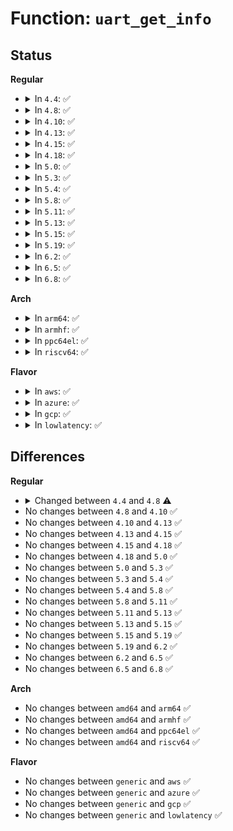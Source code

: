 # Function: <code>uart_get_info</code>

## Status
<b>Regular</b>
<ul>
<li>
<details>
<summary>In <code>4.4</code>: ✅</summary>

```c
void uart_get_info(struct tty_port *port, struct serial_struct *retinfo);
```

**Collision:** Unique Static

**Inline:** No

**Transformation:** False

**Instances:**

```
In drivers/tty/serial/serial_core.c (ffffffff81500460)
Location: drivers/tty/serial/serial_core.c:708
Inline: False
Direct callers:
  - drivers/tty/serial/serial_core.c:uart_get_attr_iomem_reg_shift
  - drivers/tty/serial/serial_core.c:uart_get_attr_iomem_base
  - drivers/tty/serial/serial_core.c:uart_get_attr_io_type
  - drivers/tty/serial/serial_core.c:uart_get_attr_custom_divisor
  - drivers/tty/serial/serial_core.c:uart_get_attr_closing_wait
  - drivers/tty/serial/serial_core.c:uart_get_attr_close_delay
  - drivers/tty/serial/serial_core.c:uart_get_attr_uartclk
  - drivers/tty/serial/serial_core.c:uart_get_attr_xmit_fifo_size
  - drivers/tty/serial/serial_core.c:uart_get_attr_flags
  - drivers/tty/serial/serial_core.c:uart_get_attr_irq
  - drivers/tty/serial/serial_core.c:uart_get_attr_port
  - drivers/tty/serial/serial_core.c:uart_get_attr_line
  - drivers/tty/serial/serial_core.c:uart_get_attr_type
  - drivers/tty/serial/serial_core.c:uart_ioctl
```
**Symbols:**

```
ffffffff81500460-ffffffff8150057a: uart_get_info (STB_LOCAL)
```
</details>
</li>
<li>
<details>
<summary>In <code>4.8</code>: ✅</summary>

```c
int uart_get_info(struct tty_port *port, struct serial_struct *retinfo);
```

**Collision:** Unique Static

**Inline:** No

**Transformation:** False

**Instances:**

```
In drivers/tty/serial/serial_core.c (ffffffff81550ff0)
Location: drivers/tty/serial/serial_core.c:731
Inline: False
Direct callers:
  - drivers/tty/serial/serial_core.c:uart_get_attr_iomem_reg_shift
  - drivers/tty/serial/serial_core.c:uart_get_attr_iomem_base
  - drivers/tty/serial/serial_core.c:uart_get_attr_io_type
  - drivers/tty/serial/serial_core.c:uart_get_attr_custom_divisor
  - drivers/tty/serial/serial_core.c:uart_get_attr_closing_wait
  - drivers/tty/serial/serial_core.c:uart_get_attr_close_delay
  - drivers/tty/serial/serial_core.c:uart_get_attr_xmit_fifo_size
  - drivers/tty/serial/serial_core.c:uart_get_attr_flags
  - drivers/tty/serial/serial_core.c:uart_get_attr_irq
  - drivers/tty/serial/serial_core.c:uart_get_attr_port
  - drivers/tty/serial/serial_core.c:uart_get_attr_line
  - drivers/tty/serial/serial_core.c:uart_get_attr_type
  - drivers/tty/serial/serial_core.c:uart_get_attr_uartclk
  - drivers/tty/serial/serial_core.c:uart_ioctl
```
**Symbols:**

```
ffffffff81550ff0-ffffffff81551121: uart_get_info (STB_LOCAL)
```
</details>
</li>
<li>
<details>
<summary>In <code>4.10</code>: ✅</summary>

```c
int uart_get_info(struct tty_port *port, struct serial_struct *retinfo);
```

**Collision:** Unique Static

**Inline:** No

**Transformation:** False

**Instances:**

```
In drivers/tty/serial/serial_core.c (ffffffff8157d880)
Location: drivers/tty/serial/serial_core.c:723
Inline: False
Direct callers:
  - drivers/tty/serial/serial_core.c:uart_get_attr_iomem_reg_shift
  - drivers/tty/serial/serial_core.c:uart_get_attr_iomem_base
  - drivers/tty/serial/serial_core.c:uart_get_attr_io_type
  - drivers/tty/serial/serial_core.c:uart_get_attr_custom_divisor
  - drivers/tty/serial/serial_core.c:uart_get_attr_closing_wait
  - drivers/tty/serial/serial_core.c:uart_get_attr_close_delay
  - drivers/tty/serial/serial_core.c:uart_get_attr_xmit_fifo_size
  - drivers/tty/serial/serial_core.c:uart_get_attr_flags
  - drivers/tty/serial/serial_core.c:uart_get_attr_irq
  - drivers/tty/serial/serial_core.c:uart_get_attr_port
  - drivers/tty/serial/serial_core.c:uart_get_attr_line
  - drivers/tty/serial/serial_core.c:uart_get_attr_type
  - drivers/tty/serial/serial_core.c:uart_get_attr_uartclk
  - drivers/tty/serial/serial_core.c:uart_ioctl
```
**Symbols:**

```
ffffffff8157d880-ffffffff8157d9b1: uart_get_info (STB_LOCAL)
```
</details>
</li>
<li>
<details>
<summary>In <code>4.13</code>: ✅</summary>

```c
int uart_get_info(struct tty_port *port, struct serial_struct *retinfo);
```

**Collision:** Unique Static

**Inline:** No

**Transformation:** False

**Instances:**

```
In drivers/tty/serial/serial_core.c (ffffffff81591aa0)
Location: drivers/tty/serial/serial_core.c:724
Inline: False
Direct callers:
  - drivers/tty/serial/serial_core.c:uart_get_attr_iomem_reg_shift
  - drivers/tty/serial/serial_core.c:uart_get_attr_iomem_base
  - drivers/tty/serial/serial_core.c:uart_get_attr_io_type
  - drivers/tty/serial/serial_core.c:uart_get_attr_custom_divisor
  - drivers/tty/serial/serial_core.c:uart_get_attr_closing_wait
  - drivers/tty/serial/serial_core.c:uart_get_attr_close_delay
  - drivers/tty/serial/serial_core.c:uart_get_attr_xmit_fifo_size
  - drivers/tty/serial/serial_core.c:uart_get_attr_flags
  - drivers/tty/serial/serial_core.c:uart_get_attr_irq
  - drivers/tty/serial/serial_core.c:uart_get_attr_port
  - drivers/tty/serial/serial_core.c:uart_get_attr_line
  - drivers/tty/serial/serial_core.c:uart_get_attr_type
  - drivers/tty/serial/serial_core.c:uart_get_attr_uartclk
  - drivers/tty/serial/serial_core.c:uart_ioctl
```
**Symbols:**

```
ffffffff81591aa0-ffffffff81591bd1: uart_get_info (STB_LOCAL)
```
</details>
</li>
<li>
<details>
<summary>In <code>4.15</code>: ✅</summary>

```c
int uart_get_info(struct tty_port *port, struct serial_struct *retinfo);
```

**Collision:** Unique Static

**Inline:** No

**Transformation:** False

**Instances:**

```
In drivers/tty/serial/serial_core.c (ffffffff815f64d0)
Location: drivers/tty/serial/serial_core.c:732
Inline: False
Direct callers:
  - drivers/tty/serial/serial_core.c:uart_get_attr_iomem_reg_shift
  - drivers/tty/serial/serial_core.c:uart_get_attr_iomem_base
  - drivers/tty/serial/serial_core.c:uart_get_attr_io_type
  - drivers/tty/serial/serial_core.c:uart_get_attr_custom_divisor
  - drivers/tty/serial/serial_core.c:uart_get_attr_closing_wait
  - drivers/tty/serial/serial_core.c:uart_get_attr_close_delay
  - drivers/tty/serial/serial_core.c:uart_get_attr_xmit_fifo_size
  - drivers/tty/serial/serial_core.c:uart_get_attr_flags
  - drivers/tty/serial/serial_core.c:uart_get_attr_irq
  - drivers/tty/serial/serial_core.c:uart_get_attr_port
  - drivers/tty/serial/serial_core.c:uart_get_attr_line
  - drivers/tty/serial/serial_core.c:uart_get_attr_type
  - drivers/tty/serial/serial_core.c:uart_get_attr_uartclk
  - drivers/tty/serial/serial_core.c:uart_ioctl
```
**Symbols:**

```
ffffffff815f64d0-ffffffff815f6601: uart_get_info (STB_LOCAL)
```
</details>
</li>
<li>
<details>
<summary>In <code>4.18</code>: ✅</summary>

```c
int uart_get_info(struct tty_port *port, struct serial_struct *retinfo);
```

**Collision:** Unique Static

**Inline:** No

**Transformation:** False

**Instances:**

```
In drivers/tty/serial/serial_core.c (ffffffff8162f6a0)
Location: drivers/tty/serial/serial_core.c:739
Inline: False
Direct callers:
  - drivers/tty/serial/serial_core.c:uart_get_attr_iomem_reg_shift
  - drivers/tty/serial/serial_core.c:uart_get_attr_iomem_base
  - drivers/tty/serial/serial_core.c:uart_get_attr_io_type
  - drivers/tty/serial/serial_core.c:uart_get_attr_custom_divisor
  - drivers/tty/serial/serial_core.c:uart_get_attr_closing_wait
  - drivers/tty/serial/serial_core.c:uart_get_attr_close_delay
  - drivers/tty/serial/serial_core.c:uart_get_attr_xmit_fifo_size
  - drivers/tty/serial/serial_core.c:uart_get_attr_flags
  - drivers/tty/serial/serial_core.c:uart_get_attr_irq
  - drivers/tty/serial/serial_core.c:uart_get_attr_port
  - drivers/tty/serial/serial_core.c:uart_get_attr_line
  - drivers/tty/serial/serial_core.c:uart_get_attr_type
  - drivers/tty/serial/serial_core.c:uart_get_attr_uartclk
  - drivers/tty/serial/serial_core.c:uart_ioctl
```
**Symbols:**

```
ffffffff8162f6a0-ffffffff8162f7d1: uart_get_info (STB_LOCAL)
```
</details>
</li>
<li>
<details>
<summary>In <code>5.0</code>: ✅</summary>

```c
int uart_get_info(struct tty_port *port, struct serial_struct *retinfo);
```

**Collision:** Unique Static

**Inline:** No

**Transformation:** False

**Instances:**

```
In drivers/tty/serial/serial_core.c (ffffffff8164d820)
Location: drivers/tty/serial/serial_core.c:759
Inline: False
Direct callers:
  - drivers/tty/serial/serial_core.c:uart_get_attr_iomem_reg_shift
  - drivers/tty/serial/serial_core.c:uart_get_attr_iomem_base
  - drivers/tty/serial/serial_core.c:uart_get_attr_io_type
  - drivers/tty/serial/serial_core.c:uart_get_attr_custom_divisor
  - drivers/tty/serial/serial_core.c:uart_get_attr_closing_wait
  - drivers/tty/serial/serial_core.c:uart_get_attr_close_delay
  - drivers/tty/serial/serial_core.c:uart_get_attr_xmit_fifo_size
  - drivers/tty/serial/serial_core.c:uart_get_attr_flags
  - drivers/tty/serial/serial_core.c:uart_get_attr_irq
  - drivers/tty/serial/serial_core.c:uart_get_attr_port
  - drivers/tty/serial/serial_core.c:uart_get_attr_line
  - drivers/tty/serial/serial_core.c:uart_get_attr_type
  - drivers/tty/serial/serial_core.c:uart_get_attr_uartclk
  - drivers/tty/serial/serial_core.c:uart_get_info_user
```
**Symbols:**

```
ffffffff8164d820-ffffffff8164d96c: uart_get_info (STB_LOCAL)
```
</details>
</li>
<li>
<details>
<summary>In <code>5.3</code>: ✅</summary>

```c
int uart_get_info(struct tty_port *port, struct serial_struct *retinfo);
```

**Collision:** Unique Static

**Inline:** No

**Transformation:** False

**Instances:**

```
In drivers/tty/serial/serial_core.c (ffffffff81682370)
Location: drivers/tty/serial/serial_core.c:753
Inline: False
Direct callers:
  - drivers/tty/serial/serial_core.c:uart_get_attr_iomem_reg_shift
  - drivers/tty/serial/serial_core.c:uart_get_attr_iomem_base
  - drivers/tty/serial/serial_core.c:uart_get_attr_io_type
  - drivers/tty/serial/serial_core.c:uart_get_attr_custom_divisor
  - drivers/tty/serial/serial_core.c:uart_get_attr_closing_wait
  - drivers/tty/serial/serial_core.c:uart_get_attr_close_delay
  - drivers/tty/serial/serial_core.c:uart_get_attr_xmit_fifo_size
  - drivers/tty/serial/serial_core.c:uart_get_attr_flags
  - drivers/tty/serial/serial_core.c:uart_get_attr_irq
  - drivers/tty/serial/serial_core.c:uart_get_attr_port
  - drivers/tty/serial/serial_core.c:uart_get_attr_line
  - drivers/tty/serial/serial_core.c:uart_get_attr_type
  - drivers/tty/serial/serial_core.c:uart_get_attr_uartclk
  - drivers/tty/serial/serial_core.c:uart_get_info_user
```
**Symbols:**

```
ffffffff81682370-ffffffff816824c7: uart_get_info (STB_LOCAL)
```
</details>
</li>
<li>
<details>
<summary>In <code>5.4</code>: ✅</summary>

```c
int uart_get_info(struct tty_port *port, struct serial_struct *retinfo);
```

**Collision:** Unique Static

**Inline:** No

**Transformation:** False

**Instances:**

```
In drivers/tty/serial/serial_core.c (ffffffff816a4a00)
Location: drivers/tty/serial/serial_core.c:754
Inline: False
Direct callers:
  - drivers/tty/serial/serial_core.c:uart_get_attr_iomem_reg_shift
  - drivers/tty/serial/serial_core.c:uart_get_attr_iomem_base
  - drivers/tty/serial/serial_core.c:uart_get_attr_io_type
  - drivers/tty/serial/serial_core.c:uart_get_attr_custom_divisor
  - drivers/tty/serial/serial_core.c:uart_get_attr_closing_wait
  - drivers/tty/serial/serial_core.c:uart_get_attr_close_delay
  - drivers/tty/serial/serial_core.c:uart_get_attr_xmit_fifo_size
  - drivers/tty/serial/serial_core.c:uart_get_attr_flags
  - drivers/tty/serial/serial_core.c:uart_get_attr_irq
  - drivers/tty/serial/serial_core.c:uart_get_attr_port
  - drivers/tty/serial/serial_core.c:uart_get_attr_line
  - drivers/tty/serial/serial_core.c:uart_get_attr_type
  - drivers/tty/serial/serial_core.c:uart_get_attr_uartclk
  - drivers/tty/serial/serial_core.c:uart_get_info_user
```
**Symbols:**

```
ffffffff816a4a00-ffffffff816a4b57: uart_get_info (STB_LOCAL)
```
</details>
</li>
<li>
<details>
<summary>In <code>5.8</code>: ✅</summary>

```c
int uart_get_info(struct tty_port *port, struct serial_struct *retinfo);
```

**Collision:** Unique Static

**Inline:** No

**Transformation:** False

**Instances:**

```
In drivers/tty/serial/serial_core.c (ffffffff81757030)
Location: drivers/tty/serial/serial_core.c:755
Inline: False
Direct callers:
  - drivers/tty/serial/serial_core.c:iomem_reg_shift_show
  - drivers/tty/serial/serial_core.c:iomem_base_show
  - drivers/tty/serial/serial_core.c:io_type_show
  - drivers/tty/serial/serial_core.c:custom_divisor_show
  - drivers/tty/serial/serial_core.c:closing_wait_show
  - drivers/tty/serial/serial_core.c:close_delay_show
  - drivers/tty/serial/serial_core.c:xmit_fifo_size_show
  - drivers/tty/serial/serial_core.c:flags_show
  - drivers/tty/serial/serial_core.c:irq_show
  - drivers/tty/serial/serial_core.c:port_show
  - drivers/tty/serial/serial_core.c:line_show
  - drivers/tty/serial/serial_core.c:type_show
  - drivers/tty/serial/serial_core.c:uartclk_show
  - drivers/tty/serial/serial_core.c:uart_get_info_user
```
**Symbols:**

```
ffffffff81757030-ffffffff81757187: uart_get_info (STB_LOCAL)
```
</details>
</li>
<li>
<details>
<summary>In <code>5.11</code>: ✅</summary>

```c
int uart_get_info(struct tty_port *port, struct serial_struct *retinfo);
```

**Collision:** Unique Static

**Inline:** No

**Transformation:** False

**Instances:**

```
In drivers/tty/serial/serial_core.c (ffffffff817721b0)
Location: drivers/tty/serial/serial_core.c:756
Inline: False
Direct callers:
  - drivers/tty/serial/serial_core.c:iomem_reg_shift_show
  - drivers/tty/serial/serial_core.c:iomem_base_show
  - drivers/tty/serial/serial_core.c:io_type_show
  - drivers/tty/serial/serial_core.c:custom_divisor_show
  - drivers/tty/serial/serial_core.c:closing_wait_show
  - drivers/tty/serial/serial_core.c:close_delay_show
  - drivers/tty/serial/serial_core.c:xmit_fifo_size_show
  - drivers/tty/serial/serial_core.c:flags_show
  - drivers/tty/serial/serial_core.c:irq_show
  - drivers/tty/serial/serial_core.c:port_show
  - drivers/tty/serial/serial_core.c:line_show
  - drivers/tty/serial/serial_core.c:type_show
  - drivers/tty/serial/serial_core.c:uartclk_show
  - drivers/tty/serial/serial_core.c:uart_get_info_user
```
**Symbols:**

```
ffffffff817721b0-ffffffff81772307: uart_get_info (STB_LOCAL)
```
</details>
</li>
<li>
<details>
<summary>In <code>5.13</code>: ✅</summary>

```c
int uart_get_info(struct tty_port *port, struct serial_struct *retinfo);
```

**Collision:** Unique Static

**Inline:** No

**Transformation:** False

**Instances:**

```
In drivers/tty/serial/serial_core.c (ffffffff81755c70)
Location: drivers/tty/serial/serial_core.c:756
Inline: False
Direct callers:
  - drivers/tty/serial/serial_core.c:iomem_reg_shift_show
  - drivers/tty/serial/serial_core.c:iomem_base_show
  - drivers/tty/serial/serial_core.c:io_type_show
  - drivers/tty/serial/serial_core.c:custom_divisor_show
  - drivers/tty/serial/serial_core.c:closing_wait_show
  - drivers/tty/serial/serial_core.c:close_delay_show
  - drivers/tty/serial/serial_core.c:xmit_fifo_size_show
  - drivers/tty/serial/serial_core.c:flags_show
  - drivers/tty/serial/serial_core.c:irq_show
  - drivers/tty/serial/serial_core.c:port_show
  - drivers/tty/serial/serial_core.c:line_show
  - drivers/tty/serial/serial_core.c:type_show
  - drivers/tty/serial/serial_core.c:uartclk_show
  - drivers/tty/serial/serial_core.c:uart_get_info_user
```
**Symbols:**

```
ffffffff81755c70-ffffffff81755d9f: uart_get_info (STB_LOCAL)
```
</details>
</li>
<li>
<details>
<summary>In <code>5.15</code>: ✅</summary>

```c
int uart_get_info(struct tty_port *port, struct serial_struct *retinfo);
```

**Collision:** Unique Static

**Inline:** No

**Transformation:** False

**Instances:**

```
In drivers/tty/serial/serial_core.c (ffffffff817d93a0)
Location: drivers/tty/serial/serial_core.c:739
Inline: False
Direct callers:
  - drivers/tty/serial/serial_core.c:iomem_reg_shift_show
  - drivers/tty/serial/serial_core.c:iomem_base_show
  - drivers/tty/serial/serial_core.c:io_type_show
  - drivers/tty/serial/serial_core.c:custom_divisor_show
  - drivers/tty/serial/serial_core.c:closing_wait_show
  - drivers/tty/serial/serial_core.c:close_delay_show
  - drivers/tty/serial/serial_core.c:xmit_fifo_size_show
  - drivers/tty/serial/serial_core.c:flags_show
  - drivers/tty/serial/serial_core.c:irq_show
  - drivers/tty/serial/serial_core.c:port_show
  - drivers/tty/serial/serial_core.c:line_show
  - drivers/tty/serial/serial_core.c:type_show
  - drivers/tty/serial/serial_core.c:uartclk_show
  - drivers/tty/serial/serial_core.c:uart_get_info_user
```
**Symbols:**

```
ffffffff817d93a0-ffffffff817d94cf: uart_get_info (STB_LOCAL)
```
</details>
</li>
<li>
<details>
<summary>In <code>5.19</code>: ✅</summary>

```c
int uart_get_info(struct tty_port *port, struct serial_struct *retinfo);
```

**Collision:** Unique Static

**Inline:** No

**Transformation:** False

**Instances:**

```
In drivers/tty/serial/serial_core.c (ffffffff81917950)
Location: drivers/tty/serial/serial_core.c:751
Inline: False
Direct callers:
  - drivers/tty/serial/serial_core.c:iomem_reg_shift_show
  - drivers/tty/serial/serial_core.c:iomem_base_show
  - drivers/tty/serial/serial_core.c:io_type_show
  - drivers/tty/serial/serial_core.c:custom_divisor_show
  - drivers/tty/serial/serial_core.c:closing_wait_show
  - drivers/tty/serial/serial_core.c:close_delay_show
  - drivers/tty/serial/serial_core.c:xmit_fifo_size_show
  - drivers/tty/serial/serial_core.c:flags_show
  - drivers/tty/serial/serial_core.c:irq_show
  - drivers/tty/serial/serial_core.c:port_show
  - drivers/tty/serial/serial_core.c:line_show
  - drivers/tty/serial/serial_core.c:type_show
  - drivers/tty/serial/serial_core.c:uartclk_show
  - drivers/tty/serial/serial_core.c:uart_get_info_user
```
**Symbols:**

```
ffffffff81917950-ffffffff81917a86: uart_get_info (STB_LOCAL)
```
</details>
</li>
<li>
<details>
<summary>In <code>6.2</code>: ✅</summary>

```c
int uart_get_info(struct tty_port *port, struct serial_struct *retinfo);
```

**Collision:** Unique Static

**Inline:** No

**Transformation:** False

**Instances:**

```
In drivers/tty/serial/serial_core.c (ffffffff81a73450)
Location: drivers/tty/serial/serial_core.c:757
Inline: False
Direct callers:
  - drivers/tty/serial/serial_core.c:iomem_reg_shift_show
  - drivers/tty/serial/serial_core.c:iomem_base_show
  - drivers/tty/serial/serial_core.c:io_type_show
  - drivers/tty/serial/serial_core.c:custom_divisor_show
  - drivers/tty/serial/serial_core.c:closing_wait_show
  - drivers/tty/serial/serial_core.c:close_delay_show
  - drivers/tty/serial/serial_core.c:xmit_fifo_size_show
  - drivers/tty/serial/serial_core.c:flags_show
  - drivers/tty/serial/serial_core.c:irq_show
  - drivers/tty/serial/serial_core.c:port_show
  - drivers/tty/serial/serial_core.c:line_show
  - drivers/tty/serial/serial_core.c:type_show
  - drivers/tty/serial/serial_core.c:uartclk_show
  - drivers/tty/serial/serial_core.c:uart_get_info_user
```
**Symbols:**

```
ffffffff81a73450-ffffffff81a73586: uart_get_info (STB_LOCAL)
```
</details>
</li>
<li>
<details>
<summary>In <code>6.5</code>: ✅</summary>

```c
int uart_get_info(struct tty_port *port, struct serial_struct *retinfo);
```

**Collision:** Unique Static

**Inline:** No

**Transformation:** False

**Instances:**

```
In drivers/tty/serial/serial_core.c (ffffffff81abdb90)
Location: drivers/tty/serial/serial_core.c:778
Inline: False
Direct callers:
  - drivers/tty/serial/serial_core.c:iomem_reg_shift_show
  - drivers/tty/serial/serial_core.c:iomem_base_show
  - drivers/tty/serial/serial_core.c:io_type_show
  - drivers/tty/serial/serial_core.c:custom_divisor_show
  - drivers/tty/serial/serial_core.c:closing_wait_show
  - drivers/tty/serial/serial_core.c:close_delay_show
  - drivers/tty/serial/serial_core.c:xmit_fifo_size_show
  - drivers/tty/serial/serial_core.c:flags_show
  - drivers/tty/serial/serial_core.c:irq_show
  - drivers/tty/serial/serial_core.c:port_show
  - drivers/tty/serial/serial_core.c:line_show
  - drivers/tty/serial/serial_core.c:type_show
  - drivers/tty/serial/serial_core.c:uartclk_show
  - drivers/tty/serial/serial_core.c:uart_get_info_user
```
**Symbols:**

```
ffffffff81abdb90-ffffffff81abdcc6: uart_get_info (STB_LOCAL)
```
</details>
</li>
<li>
<details>
<summary>In <code>6.8</code>: ✅</summary>

```c
int uart_get_info(struct tty_port *port, struct serial_struct *retinfo);
```

**Collision:** Unique Static

**Inline:** No

**Transformation:** False

**Instances:**

```
In drivers/tty/serial/serial_core.c (ffffffff81b109e0)
Location: drivers/tty/serial/serial_core.c:769
Inline: False
Direct callers:
  - drivers/tty/serial/serial_core.c:iomem_reg_shift_show
  - drivers/tty/serial/serial_core.c:iomem_base_show
  - drivers/tty/serial/serial_core.c:io_type_show
  - drivers/tty/serial/serial_core.c:custom_divisor_show
  - drivers/tty/serial/serial_core.c:closing_wait_show
  - drivers/tty/serial/serial_core.c:close_delay_show
  - drivers/tty/serial/serial_core.c:xmit_fifo_size_show
  - drivers/tty/serial/serial_core.c:flags_show
  - drivers/tty/serial/serial_core.c:irq_show
  - drivers/tty/serial/serial_core.c:port_show
  - drivers/tty/serial/serial_core.c:line_show
  - drivers/tty/serial/serial_core.c:type_show
  - drivers/tty/serial/serial_core.c:uartclk_show
  - drivers/tty/serial/serial_core.c:uart_get_info_user
```
**Symbols:**

```
ffffffff81b109e0-ffffffff81b10b25: uart_get_info (STB_LOCAL)
```
</details>
</li>
</ul>
<b>Arch</b>
<ul>
<li>
<details>
<summary>In <code>arm64</code>: ✅</summary>

```c
int uart_get_info(struct tty_port *port, struct serial_struct *retinfo);
```

**Collision:** Unique Static

**Inline:** No

**Transformation:** False

**Instances:**

```
In drivers/tty/serial/serial_core.c (ffff80001087ce60)
Location: drivers/tty/serial/serial_core.c:754
Inline: False
Direct callers:
  - drivers/tty/serial/serial_core.c:uart_get_attr_iomem_reg_shift
  - drivers/tty/serial/serial_core.c:uart_get_attr_iomem_base
  - drivers/tty/serial/serial_core.c:uart_get_attr_io_type
  - drivers/tty/serial/serial_core.c:uart_get_attr_custom_divisor
  - drivers/tty/serial/serial_core.c:uart_get_attr_closing_wait
  - drivers/tty/serial/serial_core.c:uart_get_attr_close_delay
  - drivers/tty/serial/serial_core.c:uart_get_attr_xmit_fifo_size
  - drivers/tty/serial/serial_core.c:uart_get_attr_flags
  - drivers/tty/serial/serial_core.c:uart_get_attr_irq
  - drivers/tty/serial/serial_core.c:uart_get_attr_port
  - drivers/tty/serial/serial_core.c:uart_get_attr_line
  - drivers/tty/serial/serial_core.c:uart_get_attr_type
  - drivers/tty/serial/serial_core.c:uart_get_attr_uartclk
  - drivers/tty/serial/serial_core.c:uart_get_info_user
```
**Symbols:**

```
ffff80001087ce60-ffff80001087cf84: uart_get_info (STB_LOCAL)
```
</details>
</li>
<li>
<details>
<summary>In <code>armhf</code>: ✅</summary>

```c
int uart_get_info(struct tty_port *port, struct serial_struct *retinfo);
```

**Collision:** Unique Static

**Inline:** No

**Transformation:** False

**Instances:**

```
In drivers/tty/serial/serial_core.c (c097e90c)
Location: drivers/tty/serial/serial_core.c:754
Inline: False
Direct callers:
  - drivers/tty/serial/serial_core.c:uart_get_attr_iomem_reg_shift
  - drivers/tty/serial/serial_core.c:uart_get_attr_iomem_base
  - drivers/tty/serial/serial_core.c:uart_get_attr_io_type
  - drivers/tty/serial/serial_core.c:uart_get_attr_custom_divisor
  - drivers/tty/serial/serial_core.c:uart_get_attr_closing_wait
  - drivers/tty/serial/serial_core.c:uart_get_attr_close_delay
  - drivers/tty/serial/serial_core.c:uart_get_attr_xmit_fifo_size
  - drivers/tty/serial/serial_core.c:uart_get_attr_flags
  - drivers/tty/serial/serial_core.c:uart_get_attr_irq
  - drivers/tty/serial/serial_core.c:uart_get_attr_port
  - drivers/tty/serial/serial_core.c:uart_get_attr_line
  - drivers/tty/serial/serial_core.c:uart_get_attr_type
  - drivers/tty/serial/serial_core.c:uart_get_attr_uartclk
  - drivers/tty/serial/serial_core.c:uart_get_info_user
```
**Symbols:**

```
c097e90c-c097ea0c: uart_get_info (STB_LOCAL)
```
</details>
</li>
<li>
<details>
<summary>In <code>ppc64el</code>: ✅</summary>

```c
int uart_get_info(struct tty_port *port, struct serial_struct *retinfo);
```

**Collision:** Unique Static

**Inline:** No

**Transformation:** False

**Instances:**

```
In drivers/tty/serial/serial_core.c (c000000000923980)
Location: drivers/tty/serial/serial_core.c:754
Inline: False
Direct callers:
  - drivers/tty/serial/serial_core.c:uart_get_attr_iomem_reg_shift
  - drivers/tty/serial/serial_core.c:uart_get_attr_iomem_base
  - drivers/tty/serial/serial_core.c:uart_get_attr_io_type
  - drivers/tty/serial/serial_core.c:uart_get_attr_custom_divisor
  - drivers/tty/serial/serial_core.c:uart_get_attr_closing_wait
  - drivers/tty/serial/serial_core.c:uart_get_attr_close_delay
  - drivers/tty/serial/serial_core.c:uart_get_attr_xmit_fifo_size
  - drivers/tty/serial/serial_core.c:uart_get_attr_flags
  - drivers/tty/serial/serial_core.c:uart_get_attr_irq
  - drivers/tty/serial/serial_core.c:uart_get_attr_port
  - drivers/tty/serial/serial_core.c:uart_get_attr_line
  - drivers/tty/serial/serial_core.c:uart_get_attr_type
  - drivers/tty/serial/serial_core.c:uart_get_attr_uartclk
  - drivers/tty/serial/serial_core.c:uart_get_info_user
```
**Symbols:**

```
c000000000923980-c000000000923aec: uart_get_info (STB_LOCAL)
```
</details>
</li>
<li>
<details>
<summary>In <code>riscv64</code>: ✅</summary>

```c
int uart_get_info(struct tty_port *port, struct serial_struct *retinfo);
```

**Collision:** Unique Static

**Inline:** No

**Transformation:** False

**Instances:**

```
In drivers/tty/serial/serial_core.c (ffffffe00054b9da)
Location: drivers/tty/serial/serial_core.c:754
Inline: False
Direct callers:
  - drivers/tty/serial/serial_core.c:uart_get_attr_iomem_reg_shift
  - drivers/tty/serial/serial_core.c:uart_get_attr_iomem_base
  - drivers/tty/serial/serial_core.c:uart_get_attr_io_type
  - drivers/tty/serial/serial_core.c:uart_get_attr_custom_divisor
  - drivers/tty/serial/serial_core.c:uart_get_attr_closing_wait
  - drivers/tty/serial/serial_core.c:uart_get_attr_close_delay
  - drivers/tty/serial/serial_core.c:uart_get_attr_xmit_fifo_size
  - drivers/tty/serial/serial_core.c:uart_get_attr_flags
  - drivers/tty/serial/serial_core.c:uart_get_attr_irq
  - drivers/tty/serial/serial_core.c:uart_get_attr_port
  - drivers/tty/serial/serial_core.c:uart_get_attr_line
  - drivers/tty/serial/serial_core.c:uart_get_attr_type
  - drivers/tty/serial/serial_core.c:uart_get_attr_uartclk
  - drivers/tty/serial/serial_core.c:uart_get_info_user
```
**Symbols:**

```
ffffffe00054b9da-ffffffe00054bad4: uart_get_info (STB_LOCAL)
```
</details>
</li>
</ul>
<b>Flavor</b>
<ul>
<li>
<details>
<summary>In <code>aws</code>: ✅</summary>

```c
int uart_get_info(struct tty_port *port, struct serial_struct *retinfo);
```

**Collision:** Unique Static

**Inline:** No

**Transformation:** False

**Instances:**

```
In drivers/tty/serial/serial_core.c (ffffffff8166a460)
Location: drivers/tty/serial/serial_core.c:754
Inline: False
Direct callers:
  - drivers/tty/serial/serial_core.c:uart_get_attr_iomem_reg_shift
  - drivers/tty/serial/serial_core.c:uart_get_attr_iomem_base
  - drivers/tty/serial/serial_core.c:uart_get_attr_io_type
  - drivers/tty/serial/serial_core.c:uart_get_attr_custom_divisor
  - drivers/tty/serial/serial_core.c:uart_get_attr_closing_wait
  - drivers/tty/serial/serial_core.c:uart_get_attr_close_delay
  - drivers/tty/serial/serial_core.c:uart_get_attr_xmit_fifo_size
  - drivers/tty/serial/serial_core.c:uart_get_attr_flags
  - drivers/tty/serial/serial_core.c:uart_get_attr_irq
  - drivers/tty/serial/serial_core.c:uart_get_attr_port
  - drivers/tty/serial/serial_core.c:uart_get_attr_line
  - drivers/tty/serial/serial_core.c:uart_get_attr_type
  - drivers/tty/serial/serial_core.c:uart_get_attr_uartclk
  - drivers/tty/serial/serial_core.c:uart_get_info_user
```
**Symbols:**

```
ffffffff8166a460-ffffffff8166a5b7: uart_get_info (STB_LOCAL)
```
</details>
</li>
<li>
<details>
<summary>In <code>azure</code>: ✅</summary>

```c
int uart_get_info(struct tty_port *port, struct serial_struct *retinfo);
```

**Collision:** Unique Static

**Inline:** No

**Transformation:** False

**Instances:**

```
In drivers/tty/serial/serial_core.c (ffffffff816495d0)
Location: drivers/tty/serial/serial_core.c:754
Inline: False
Direct callers:
  - drivers/tty/serial/serial_core.c:uart_get_attr_iomem_reg_shift
  - drivers/tty/serial/serial_core.c:uart_get_attr_iomem_base
  - drivers/tty/serial/serial_core.c:uart_get_attr_io_type
  - drivers/tty/serial/serial_core.c:uart_get_attr_custom_divisor
  - drivers/tty/serial/serial_core.c:uart_get_attr_closing_wait
  - drivers/tty/serial/serial_core.c:uart_get_attr_close_delay
  - drivers/tty/serial/serial_core.c:uart_get_attr_xmit_fifo_size
  - drivers/tty/serial/serial_core.c:uart_get_attr_flags
  - drivers/tty/serial/serial_core.c:uart_get_attr_irq
  - drivers/tty/serial/serial_core.c:uart_get_attr_port
  - drivers/tty/serial/serial_core.c:uart_get_attr_line
  - drivers/tty/serial/serial_core.c:uart_get_attr_type
  - drivers/tty/serial/serial_core.c:uart_get_attr_uartclk
  - drivers/tty/serial/serial_core.c:uart_get_info_user
```
**Symbols:**

```
ffffffff816495d0-ffffffff81649727: uart_get_info (STB_LOCAL)
```
</details>
</li>
<li>
<details>
<summary>In <code>gcp</code>: ✅</summary>

```c
int uart_get_info(struct tty_port *port, struct serial_struct *retinfo);
```

**Collision:** Unique Static

**Inline:** No

**Transformation:** False

**Instances:**

```
In drivers/tty/serial/serial_core.c (ffffffff81698840)
Location: drivers/tty/serial/serial_core.c:754
Inline: False
Direct callers:
  - drivers/tty/serial/serial_core.c:uart_get_attr_iomem_reg_shift
  - drivers/tty/serial/serial_core.c:uart_get_attr_iomem_base
  - drivers/tty/serial/serial_core.c:uart_get_attr_io_type
  - drivers/tty/serial/serial_core.c:uart_get_attr_custom_divisor
  - drivers/tty/serial/serial_core.c:uart_get_attr_closing_wait
  - drivers/tty/serial/serial_core.c:uart_get_attr_close_delay
  - drivers/tty/serial/serial_core.c:uart_get_attr_xmit_fifo_size
  - drivers/tty/serial/serial_core.c:uart_get_attr_flags
  - drivers/tty/serial/serial_core.c:uart_get_attr_irq
  - drivers/tty/serial/serial_core.c:uart_get_attr_port
  - drivers/tty/serial/serial_core.c:uart_get_attr_line
  - drivers/tty/serial/serial_core.c:uart_get_attr_type
  - drivers/tty/serial/serial_core.c:uart_get_attr_uartclk
  - drivers/tty/serial/serial_core.c:uart_get_info_user
```
**Symbols:**

```
ffffffff81698840-ffffffff81698997: uart_get_info (STB_LOCAL)
```
</details>
</li>
<li>
<details>
<summary>In <code>lowlatency</code>: ✅</summary>

```c
int uart_get_info(struct tty_port *port, struct serial_struct *retinfo);
```

**Collision:** Unique Static

**Inline:** No

**Transformation:** False

**Instances:**

```
In drivers/tty/serial/serial_core.c (ffffffff816b2f00)
Location: drivers/tty/serial/serial_core.c:754
Inline: False
Direct callers:
  - drivers/tty/serial/serial_core.c:uart_get_attr_iomem_reg_shift
  - drivers/tty/serial/serial_core.c:uart_get_attr_iomem_base
  - drivers/tty/serial/serial_core.c:uart_get_attr_io_type
  - drivers/tty/serial/serial_core.c:uart_get_attr_custom_divisor
  - drivers/tty/serial/serial_core.c:uart_get_attr_closing_wait
  - drivers/tty/serial/serial_core.c:uart_get_attr_close_delay
  - drivers/tty/serial/serial_core.c:uart_get_attr_xmit_fifo_size
  - drivers/tty/serial/serial_core.c:uart_get_attr_flags
  - drivers/tty/serial/serial_core.c:uart_get_attr_irq
  - drivers/tty/serial/serial_core.c:uart_get_attr_port
  - drivers/tty/serial/serial_core.c:uart_get_attr_line
  - drivers/tty/serial/serial_core.c:uart_get_attr_type
  - drivers/tty/serial/serial_core.c:uart_get_attr_uartclk
  - drivers/tty/serial/serial_core.c:uart_get_info_user
```
**Symbols:**

```
ffffffff816b2f00-ffffffff816b3057: uart_get_info (STB_LOCAL)
```
</details>
</li>
</ul>

## Differences
<b>Regular</b>
<ul>
<li>
<details>
<summary>Changed between <code>4.4</code> and <code>4.8</code> ⚠️</summary>
<ul>
<li>
<b>Return type changed. </b>
<code>void</code> ➡️ <code>int</code>
</li>
</ul>
</details>
</li>
<li>
No changes between <code>4.8</code> and <code>4.10</code> ✅
</li>
<li>
No changes between <code>4.10</code> and <code>4.13</code> ✅
</li>
<li>
No changes between <code>4.13</code> and <code>4.15</code> ✅
</li>
<li>
No changes between <code>4.15</code> and <code>4.18</code> ✅
</li>
<li>
No changes between <code>4.18</code> and <code>5.0</code> ✅
</li>
<li>
No changes between <code>5.0</code> and <code>5.3</code> ✅
</li>
<li>
No changes between <code>5.3</code> and <code>5.4</code> ✅
</li>
<li>
No changes between <code>5.4</code> and <code>5.8</code> ✅
</li>
<li>
No changes between <code>5.8</code> and <code>5.11</code> ✅
</li>
<li>
No changes between <code>5.11</code> and <code>5.13</code> ✅
</li>
<li>
No changes between <code>5.13</code> and <code>5.15</code> ✅
</li>
<li>
No changes between <code>5.15</code> and <code>5.19</code> ✅
</li>
<li>
No changes between <code>5.19</code> and <code>6.2</code> ✅
</li>
<li>
No changes between <code>6.2</code> and <code>6.5</code> ✅
</li>
<li>
No changes between <code>6.5</code> and <code>6.8</code> ✅
</li>
</ul>
<b>Arch</b>
<ul>
<li>
No changes between <code>amd64</code> and <code>arm64</code> ✅
</li>
<li>
No changes between <code>amd64</code> and <code>armhf</code> ✅
</li>
<li>
No changes between <code>amd64</code> and <code>ppc64el</code> ✅
</li>
<li>
No changes between <code>amd64</code> and <code>riscv64</code> ✅
</li>
</ul>
<b>Flavor</b>
<ul>
<li>
No changes between <code>generic</code> and <code>aws</code> ✅
</li>
<li>
No changes between <code>generic</code> and <code>azure</code> ✅
</li>
<li>
No changes between <code>generic</code> and <code>gcp</code> ✅
</li>
<li>
No changes between <code>generic</code> and <code>lowlatency</code> ✅
</li>
</ul>

